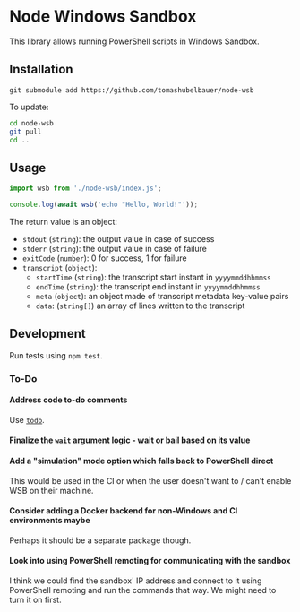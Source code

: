 # Node Windows Sandbox

This library allows running PowerShell scripts in Windows Sandbox.

## Installation

`git submodule add https://github.com/tomashubelbauer/node-wsb`

To update:

```sh
cd node-wsb
git pull
cd ..
```

## Usage

```js
import wsb from './node-wsb/index.js';

console.log(await wsb('echo "Hello, World!"'));
```

The return value is an object:

- `stdout` (`string`): the output value in case of success
- `stderr` (`string`): the output value in case of failure
- `exitCode` (`number`): 0 for success, 1 for failure
- `transcript` (`object`):
  - `startTime` (`string`): the transcript start instant in `yyyymmddhhmmss`
  - `endTime` (`string`): the transcript end instant in `yyyymmddhhmmss`
  - `meta` (`object`): an object made of transcript metadata key-value pairs
  - `data`: (`string[]`) an array of lines written to the transcript

## Development

Run tests using `npm test`.

### To-Do

#### Address code to-do comments

Use [`todo`](https://github.com/tomashubelbauer/todo).

#### Finalize the `wait` argument logic - wait or bail based on its value

#### Add a "simulation" mode option which falls back to PowerShell direct

This would be used in the CI or when the user doesn't want to / can't enable WSB
on their machine.


#### Consider adding a Docker backend for non-Windows and CI environments maybe

Perhaps it should be a separate package though.

#### Look into using PowerShell remoting for communicating with the sandbox

I think we could find the sandbox' IP address and connect to it using PowerShell
remoting and run the commands that way. We might need to turn it on first.
